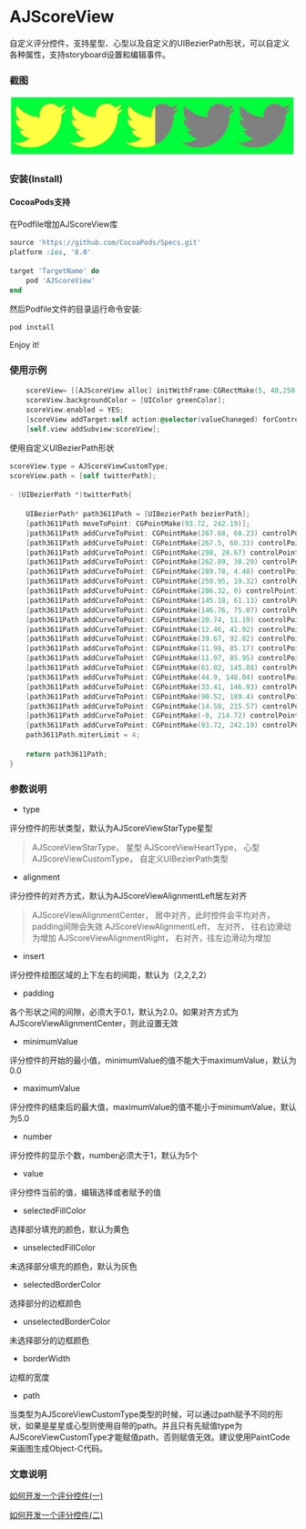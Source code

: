# AJScoreView
自定义评分控件，支持星型、心型以及自定义的UIBezierPath形状，可以自定义各种属性，支持storyboard设置和编辑事件。

### 截图
![screen_shot_1](./img/screen_2.png)

### 安装(Install)

#### CocoaPods支持

在Podfile增加AJScoreView库

```ruby
source 'https://github.com/CocoaPods/Specs.git'
platform :ios, '8.0'

target 'TargetName' do
    pod 'AJScoreView'
end
```

然后Podfile文件的目录运行命令安装:

```ruby
pod install
```
Enjoy it!

### 使用示例

```objective-c
    scoreView= [[AJScoreView alloc] initWithFrame:CGRectMake(5, 40,250,50)];
    scoreView.backgroundColor = [UIColor greenColor];
    scoreView.enabled = YES;
    [scoreView addTarget:self action:@selector(valueChaneged) forControlEvents:UIControlEventValueChanged];
    [self.view addSubview:scoreView];
```

使用自定义UIBezierPath形状

```objective-c
scoreView.type = AJScoreViewCustomType;
scoreView.path = [self twitterPath];

- (UIBezierPath *)twitterPath{
    
    UIBezierPath* path3611Path = [UIBezierPath bezierPath];
    [path3611Path moveToPoint: CGPointMake(93.72, 242.19)];
    [path3611Path addCurveToPoint: CGPointMake(267.68, 68.23) controlPoint1: CGPointMake(206.18, 242.19) controlPoint2: CGPointMake(267.68, 149.02)];
    [path3611Path addCurveToPoint: CGPointMake(267.5, 60.33) controlPoint1: CGPointMake(267.68, 65.58) controlPoint2: CGPointMake(267.62, 62.95)];
    [path3611Path addCurveToPoint: CGPointMake(298, 28.67) controlPoint1: CGPointMake(279.44, 51.7) controlPoint2: CGPointMake(289.82, 40.93)];
    [path3611Path addCurveToPoint: CGPointMake(262.89, 38.29) controlPoint1: CGPointMake(287.05, 33.54) controlPoint2: CGPointMake(275.26, 36.82)];
    [path3611Path addCurveToPoint: CGPointMake(289.78, 4.48) controlPoint1: CGPointMake(275.51, 30.72) controlPoint2: CGPointMake(285.2, 18.75)];
    [path3611Path addCurveToPoint: CGPointMake(250.95, 19.32) controlPoint1: CGPointMake(277.96, 11.48) controlPoint2: CGPointMake(264.88, 16.57)];
    [path3611Path addCurveToPoint: CGPointMake(206.32, 0) controlPoint1: CGPointMake(239.79, 7.43) controlPoint2: CGPointMake(223.91, 0)];
    [path3611Path addCurveToPoint: CGPointMake(145.18, 61.13) controlPoint1: CGPointMake(172.56, 0) controlPoint2: CGPointMake(145.18, 27.38)];
    [path3611Path addCurveToPoint: CGPointMake(146.76, 75.07) controlPoint1: CGPointMake(145.18, 65.93) controlPoint2: CGPointMake(145.71, 70.6)];
    [path3611Path addCurveToPoint: CGPointMake(20.74, 11.19) controlPoint1: CGPointMake(95.95, 72.52) controlPoint2: CGPointMake(50.89, 48.19)];
    [path3611Path addCurveToPoint: CGPointMake(12.46, 41.92) controlPoint1: CGPointMake(15.49, 20.23) controlPoint2: CGPointMake(12.46, 30.72)];
    [path3611Path addCurveToPoint: CGPointMake(39.67, 92.82) controlPoint1: CGPointMake(12.46, 63.13) controlPoint2: CGPointMake(23.25, 81.86)];
    [path3611Path addCurveToPoint: CGPointMake(11.98, 85.17) controlPoint1: CGPointMake(29.64, 92.51) controlPoint2: CGPointMake(20.21, 89.75)];
    [path3611Path addCurveToPoint: CGPointMake(11.97, 85.95) controlPoint1: CGPointMake(11.97, 85.43) controlPoint2: CGPointMake(11.97, 85.68)];
    [path3611Path addCurveToPoint: CGPointMake(61.02, 145.88) controlPoint1: CGPointMake(11.97, 115.56) controlPoint2: CGPointMake(33.04, 140.28)];
    [path3611Path addCurveToPoint: CGPointMake(44.9, 148.04) controlPoint1: CGPointMake(55.88, 147.28) controlPoint2: CGPointMake(50.48, 148.04)];
    [path3611Path addCurveToPoint: CGPointMake(33.41, 146.93) controlPoint1: CGPointMake(40.96, 148.04) controlPoint2: CGPointMake(37.13, 147.65)];
    [path3611Path addCurveToPoint: CGPointMake(90.52, 189.4) controlPoint1: CGPointMake(41.19, 171.23) controlPoint2: CGPointMake(63.76, 188.9)];
    [path3611Path addCurveToPoint: CGPointMake(14.58, 215.57) controlPoint1: CGPointMake(69.6, 205.8) controlPoint2: CGPointMake(43.23, 215.57)];
    [path3611Path addCurveToPoint: CGPointMake(-0, 214.72) controlPoint1: CGPointMake(9.66, 215.57) controlPoint2: CGPointMake(4.79, 215.29)];
    [path3611Path addCurveToPoint: CGPointMake(93.72, 242.19) controlPoint1: CGPointMake(27.06, 232.07) controlPoint2: CGPointMake(59.19, 242.19)];
    path3611Path.miterLimit = 4;
    
    return path3611Path;
}

```

### 参数说明

- type

评分控件的形状类型，默认为AJScoreViewStarType星型

> AJScoreViewStarType， 星型
> AJScoreViewHeartType， 心型
> AJScoreViewCustomType， 自定义UIBezierPath类型

- alignment

评分控件的对齐方式，默认为AJScoreViewAlignmentLeft居左对齐

> AJScoreViewAlignmentCenter， 居中对齐，此时控件会平均对齐，padding间隙会失效
> AJScoreViewAlignmentLeft， 左对齐， 往右边滑动为增加
> AJScoreViewAlignmentRight， 右对齐，往左边滑动为增加

- insert

评分控件绘图区域的上下左右的间距，默认为（2,2,2,2）

- padding

各个形状之间的间隙，必须大于0.1，默认为2.0。如果对齐方式为AJScoreViewAlignmentCenter，则此设置无效

- minimumValue

评分控件的开始的最小值，minimumValue的值不能大于maximumValue，默认为0.0

- maximumValue

评分控件的结束后的最大值，maximumValue的值不能小于minimumValue，默认为5.0

- number

评分控件的显示个数，number必须大于1，默认为5个

- value

评分控件当前的值，编辑选择或者赋予的值

- selectedFillColor

选择部分填充的颜色，默认为黄色

- unselectedFillColor

未选择部分填充的颜色，默认为灰色
- selectedBorderColor

选择部分的边框颜色

- unselectedBorderColor

未选择部分的边框颜色

- borderWidth

边框的宽度

- path

当类型为AJScoreViewCustomType类型的时候，可以通过path赋予不同的形状，如果是星星或心型则使用自带的path。并且只有先赋值type为AJScoreViewCustomType才能赋值path，否则赋值无效。建议使用PaintCode来画图生成Object-C代码。

### 文章说明
[如何开发一个评分控件(一)](http://www.jianshu.com/p/ea74c10a03c2)

[如何开发一个评分控件(二)](http://www.jianshu.com/p/58489bd07e78)


